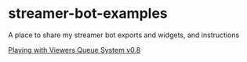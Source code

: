 # streamer-bot-examples
A place to share my streamer bot exports and widgets, and instructions

[Playing with Viewers Queue System v0.8](playerQueue/README.md)
